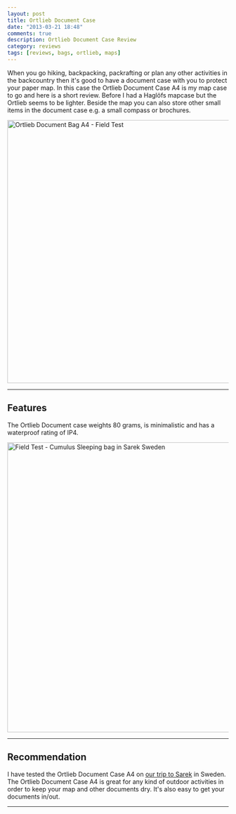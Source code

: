 ```yaml
---
layout: post
title: Ortlieb Document Case
date: "2013-03-21 18:48"
comments: true
description: Ortlieb Document Case Review
category: reviews
tags: [reviews, bags, ortlieb, maps]
---
```


When you go hiking, backpacking, packrafting or plan any other activities in the backcountry then it's good to have a document case with you to protect your paper map. In this case the Ortlieb Document Case A4 is my map case to go and here is a short review. Before I had a Hagl&#1255;fs mapcase but the Ortlieb seems to be lighter. Beside the map you can also store other small items in the document case e.g. a small compass or brochures.
   
<a href="https://www.flickr.com/photos/90204224@N07/8577036409" title="Ortlieb Document Bag A4"><img src="https://farm9.staticflickr.com/8104/8577036409_b8bd345891_b.jpg" width="600" alt="Ortlieb Document Bag A4 - Field Test"></a>
<!--more-->

---

## Features
The Ortlieb Document case weights 80 grams, is minimalistic and has a waterproof rating of IP4.
   
<a data-flickr-embed="true"  href="https://www.flickr.com/photos/90204224@N07/9599003854/in/photolist-fCepqs-e4Vy76-e52cWU-e52d4q-duuWXW" title="Cumulus Sleeping bag in Sarek Sweden"><img src="https://farm3.staticflickr.com/2882/9599003854_ea53324e34_b.jpg" width="992" height="661" alt="Field Test - Cumulus Sleeping bag in Sarek Sweden"></a><script async src="//embedr.flickr.com/assets/client-code.js" charset="utf-8"></script>

---

## Recommendation
I have tested the Ortlieb Document Case A4 on <a href="http://hikeventures.com/hiking-and-packrafting-in-sarek-day-1/" target="_self">our trip to Sarek</a> in Sweden. The Ortlieb Document Case A4 is great for any kind of outdoor activities in order to keep your map and other documents dry. It's also easy to get your documents in/out.

---

<script type="text/javascript">
amzn_assoc_placement = "adunit0";
amzn_assoc_search_bar = "false";
amzn_assoc_tracking_id = "hikeve-20";
amzn_assoc_search_bar_position = "top";
amzn_assoc_ad_mode = "search";
amzn_assoc_ad_type = "smart";
amzn_assoc_marketplace = "amazon";
amzn_assoc_region = "US";
amzn_assoc_title = "Map Case Suggestions";
amzn_assoc_default_search_phrase = "map case";
amzn_assoc_default_category = "All";
amzn_assoc_linkid = "3b59edd59f23213f9e3bbcd8046ee503";
</script>
<script src="//z-na.amazon-adsystem.com/widgets/onejs?MarketPlace=US"></script>
